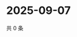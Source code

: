 # 2025-09-07

共 0 条

<!-- BEGIN ZHIHUVIDEO -->
<!-- 最后更新时间 Sun Sep 07 2025 12:12:51 GMT+0800 (China Standard Time) -->

<!-- END ZHIHUVIDEO -->

